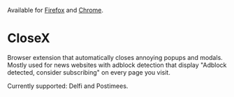 Available for [Firefox] and [Chrome].

# CloseX

Browser extension that automatically closes annoying popups and modals. Mostly used for news websites with adblock detection that display "Adblock detected, consider subscribing" on every page you visit.

Currently supported: Delfi and Postimees.

[Firefox]: https://addons.mozilla.org/en-US/firefox/addon/closex/
[Chrome]: https://chrome.google.com/webstore/detail/closex/jbgbmdoopifieaajkcliajbabdjdcona
